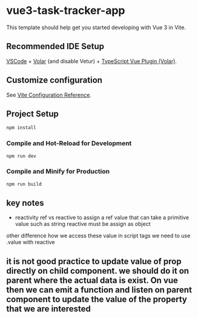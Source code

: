 # vue3-task-tracker-app

This template should help get you started developing with Vue 3 in Vite.

## Recommended IDE Setup

[VSCode](https://code.visualstudio.com/) + [Volar](https://marketplace.visualstudio.com/items?itemName=Vue.volar) (and disable Vetur) + [TypeScript Vue Plugin (Volar)](https://marketplace.visualstudio.com/items?itemName=Vue.vscode-typescript-vue-plugin).

## Customize configuration

See [Vite Configuration Reference](https://vitejs.dev/config/).

## Project Setup

```sh
npm install
```

### Compile and Hot-Reload for Development

```sh
npm run dev
```

### Compile and Minify for Production

```sh
npm run build
```

## key notes

- reactivity ref vs reactive
to assign a ref value that can take a primitive value such as string 
reactive must be assign as object

other difference how we access these value in script tags we need to use .value with reactive

## it is not good practice to update value of prop directly on child component. we should do it on parent where the actual data is exist. On vue then we can emit a function and listen on parent component to update the value of the property that we are interested